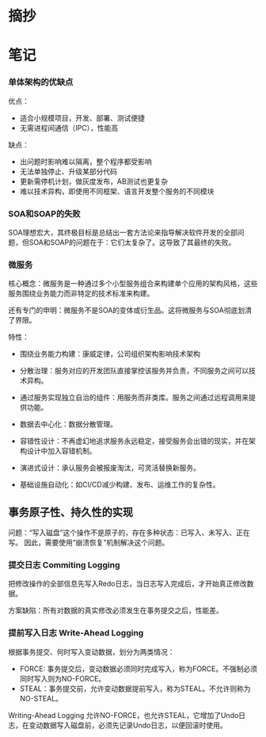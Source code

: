 # 摘抄

# 笔记

### 单体架构的优缺点

优点：
- 适合小规模项目，开发、部署、测试便捷
- 无需进程间通信（IPC），性能高

缺点：
- 出问题时影响难以隔离，整个程序都受影响
- 无法单独停止、升级某部分代码
- 更新需停机计划，做灰度发布，AB测试也更复杂
- 难以技术异构，即使用不同框架、语言开发整个服务的不同模块

### SOA和SOAP的失败

SOA理想宏大，其终极目标是总结出一套方法论来指导解决软件开发的全部问题，但SOA和SOAP的问题在于：它们太复杂了。这导致了其最终的失败。

### 微服务

核心概念：微服务是一种通过多个小型服务组合来构建单个应用的架构风格，这些服务围绕业务能力而非特定的技术标准来构建。

还有专门的申明：微服务不是SOA的变体或衍生品。这将微服务与SOA彻底划清了界限。

特性： 

- 围绕业务能力构建：康威定律，公司组织架构影响技术架构

- 分散治理：服务对应的开发团队直接掌控该服务并负责，不同服务之间可以技术异构。

- 通过服务实现独立自治的组件：用服务而非类库。服务之间通过远程调用来提供功能。

- 数据去中心化：数据分散管理。

- 容错性设计：不再虚幻地追求服务永远稳定，接受服务会出错的现实，并在架构设计中加入容错机制。

- 演进式设计：承认服务会被报废淘汰，可灵活替换新服务。

- 基础设施自动化：如CI/CD减少构建、发布、运维工作的复杂性。

## 事务原子性、持久性的实现

问题：“写入磁盘”这个操作不是原子的，存在多种状态：已写入、未写入、正在写。
因此，需要使用“崩溃恢复”机制解决这个问题。

### 提交日志 Commiting Logging
把修改操作的全部信息先写入Redo日志，当日志写入完成后，才开始真正修改数据。

方案缺陷：所有对数据的真实修改必须发生在事务提交之后，性能差。

### 提前写入日志 Write-Ahead Logging

根据事务提交、何时写入变动数据，划分为两类情况：
- FORCE: 事务提交后，变动数据必须同时完成写入，称为FORCE。不强制必须同时写入则为NO-FORCE。
- STEAL：事务提交前，允许变动数据提前写入，称为STEAL。不允许则称为NO-STEAL。

Writing-Ahead Logging 允许NO-FORCE，也允许STEAL，它增加了Undo日志，在变动数据写入磁盘前，必须先记录Undo日志，以便回滚时使用。